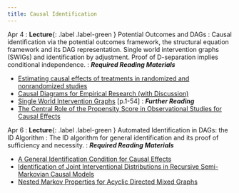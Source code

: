 ```yaml
---
title: Causal Identification
---
```


Apr 4
: **Lecture**{: .label .label-green } Potential Outcomes and DAGs
: Causal identification via the potential outcomes framework, the structural equation framework and its DAG representation. Single world intervention graphs (SWIGs) and identification by adjustment. Proof of D-separation implies conditional independence.
: ***Required Reading Materials***
- [Estimating causal effects of treatments in randomized and nonrandomized studies](http://www.fsb.muohio.edu/lij14/420_paper_Rubin74.pdf)
- [Causal Diagrams for Empirical Research (with Discussion)](https://www.jstor.org/stable/2337329)
- [Single World Intervention Graphs](https://csss.uw.edu/Papers/wp128.pdf) [p.1-54]
: ***Further Reading***
- [The Central Role of the Propensity Score in Observational Studies for Causal Effects](https://www.jstor.org/stable/2335942#metadata_info_tab_contents)

Apr 6
: **Lecture**{: .label .label-green } Automated Identification in DAGs: the ID Algorithm
: The ID algorithm for general identification and its proof of sufficiency and necessity.
: ***Required Reading Materials***
- [A General Identification Condition for Causal Effects](https://ftp.cs.ucla.edu/pub/stat_ser/R290-A.pdf)
- [Identification of Joint Interventional Distributions in Recursive Semi-Markovian Causal Models](https://ftp.cs.ucla.edu/pub/stat_ser/r327.pdf)
- [Nested Markov Properties for Acyclic Directed Mixed Graphs](https://arxiv.org/abs/1701.06686)


